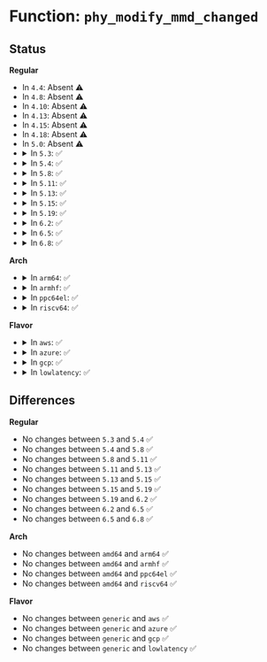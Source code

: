 # Function: <code>phy_modify_mmd_changed</code>

## Status
<b>Regular</b>
<ul>
<li>
In <code>4.4</code>: Absent ⚠️
</li>
<li>
In <code>4.8</code>: Absent ⚠️
</li>
<li>
In <code>4.10</code>: Absent ⚠️
</li>
<li>
In <code>4.13</code>: Absent ⚠️
</li>
<li>
In <code>4.15</code>: Absent ⚠️
</li>
<li>
In <code>4.18</code>: Absent ⚠️
</li>
<li>
In <code>5.0</code>: Absent ⚠️
</li>
<li>
<details>
<summary>In <code>5.3</code>: ✅</summary>

```c
int phy_modify_mmd_changed(struct phy_device *phydev, int devad, u32 regnum, u16 mask, u16 set);
```

**Collision:** Unique Global

**Inline:** No

**Transformation:** False

**Instances:**

```
In drivers/net/phy/phy-core.c (ffffffff817970a0)
Location: drivers/net/phy/phy-core.c:590
Inline: False
Direct callers:
  - drivers/net/phy/phy-c45.c:genphy_c45_an_config_aneg
  - drivers/net/phy/phy-c45.c:genphy_c45_an_config_aneg
  - drivers/net/phy/phy_device.c:genphy_config_eee_advert
```
**Symbols:**

```
ffffffff817970a0-ffffffff81797108: phy_modify_mmd_changed (STB_GLOBAL)
```
</details>
</li>
<li>
<details>
<summary>In <code>5.4</code>: ✅</summary>

```c
int phy_modify_mmd_changed(struct phy_device *phydev, int devad, u32 regnum, u16 mask, u16 set);
```

**Collision:** Unique Global

**Inline:** No

**Transformation:** False

**Instances:**

```
In drivers/net/phy/phy-core.c (ffffffff817bab50)
Location: drivers/net/phy/phy-core.c:629
Inline: False
Direct callers:
  - drivers/net/phy/phy-c45.c:genphy_c45_an_config_aneg
  - drivers/net/phy/phy-c45.c:genphy_c45_an_config_aneg
  - drivers/net/phy/phy_device.c:genphy_config_eee_advert
```
**Symbols:**

```
ffffffff817bab50-ffffffff817babb8: phy_modify_mmd_changed (STB_GLOBAL)
```
</details>
</li>
<li>
<details>
<summary>In <code>5.8</code>: ✅</summary>

```c
int phy_modify_mmd_changed(struct phy_device *phydev, int devad, u32 regnum, u16 mask, u16 set);
```

**Collision:** Unique Global

**Inline:** No

**Transformation:** False

**Instances:**

```
In drivers/net/phy/phy-core.c (ffffffff81882420)
Location: drivers/net/phy/phy-core.c:641
Inline: False
Direct callers:
  - drivers/net/phy/phy-c45.c:genphy_c45_an_config_aneg
  - drivers/net/phy/phy-c45.c:genphy_c45_an_config_aneg
  - drivers/net/phy/phy_device.c:__genphy_config_aneg
```
**Symbols:**

```
ffffffff81882420-ffffffff818824c9: phy_modify_mmd_changed (STB_GLOBAL)
```
</details>
</li>
<li>
<details>
<summary>In <code>5.11</code>: ✅</summary>

```c
int phy_modify_mmd_changed(struct phy_device *phydev, int devad, u32 regnum, u16 mask, u16 set);
```

**Collision:** Unique Global

**Inline:** No

**Transformation:** False

**Instances:**

```
In drivers/net/phy/phy-core.c (ffffffff81890b50)
Location: drivers/net/phy/phy-core.c:688
Inline: False
Direct callers:
  - drivers/net/phy/phy-c45.c:genphy_c45_an_config_aneg
  - drivers/net/phy/phy-c45.c:genphy_c45_an_config_aneg
  - drivers/net/phy/phy_device.c:__genphy_config_aneg
```
**Symbols:**

```
ffffffff81890b50-ffffffff81890bf9: phy_modify_mmd_changed (STB_GLOBAL)
```
</details>
</li>
<li>
<details>
<summary>In <code>5.13</code>: ✅</summary>

```c
int phy_modify_mmd_changed(struct phy_device *phydev, int devad, u32 regnum, u16 mask, u16 set);
```

**Collision:** Unique Global

**Inline:** No

**Transformation:** False

**Instances:**

```
In drivers/net/phy/phy-core.c (ffffffff81873440)
Location: drivers/net/phy/phy-core.c:688
Inline: False
Direct callers:
  - drivers/net/phy/phy-c45.c:genphy_c45_an_config_aneg
  - drivers/net/phy/phy-c45.c:genphy_c45_an_config_aneg
  - drivers/net/phy/phy_device.c:__genphy_config_aneg
```
**Symbols:**

```
ffffffff81873440-ffffffff818734e9: phy_modify_mmd_changed (STB_GLOBAL)
```
</details>
</li>
<li>
<details>
<summary>In <code>5.15</code>: ✅</summary>

```c
int phy_modify_mmd_changed(struct phy_device *phydev, int devad, u32 regnum, u16 mask, u16 set);
```

**Collision:** Unique Global

**Inline:** No

**Transformation:** False

**Instances:**

```
In drivers/net/phy/phy-core.c (ffffffff81903c10)
Location: drivers/net/phy/phy-core.c:689
Inline: False
Direct callers:
  - drivers/net/phy/phy-c45.c:genphy_c45_an_config_aneg
  - drivers/net/phy/phy-c45.c:genphy_c45_an_config_aneg
  - drivers/net/phy/phy_device.c:__genphy_config_aneg
```
**Symbols:**

```
ffffffff81903c10-ffffffff81903cb9: phy_modify_mmd_changed (STB_GLOBAL)
```
</details>
</li>
<li>
<details>
<summary>In <code>5.19</code>: ✅</summary>

```c
int phy_modify_mmd_changed(struct phy_device *phydev, int devad, u32 regnum, u16 mask, u16 set);
```

**Collision:** Unique Global

**Inline:** No

**Transformation:** False

**Instances:**

```
In drivers/net/phy/phy-core.c (ffffffff81a56650)
Location: drivers/net/phy/phy-core.c:684
Inline: False
Direct callers:
  - drivers/net/phy/phy-c45.c:genphy_c45_an_config_aneg
  - drivers/net/phy/phy-c45.c:genphy_c45_an_config_aneg
  - drivers/net/phy/phy-c45.c:genphy_c45_an_config_aneg
  - drivers/net/phy/phy-c45.c:genphy_c45_an_config_aneg
  - drivers/net/phy/phy_device.c:__genphy_config_aneg
```
**Symbols:**

```
ffffffff81a56650-ffffffff81a56704: phy_modify_mmd_changed (STB_GLOBAL)
```
</details>
</li>
<li>
<details>
<summary>In <code>6.2</code>: ✅</summary>

```c
int phy_modify_mmd_changed(struct phy_device *phydev, int devad, u32 regnum, u16 mask, u16 set);
```

**Collision:** Unique Global

**Inline:** No

**Transformation:** False

**Instances:**

```
In drivers/net/phy/phy-core.c (ffffffff81be0340)
Location: drivers/net/phy/phy-core.c:767
Inline: False
Direct callers:
  - drivers/net/phy/phy-c45.c:genphy_c45_an_config_aneg
  - drivers/net/phy/phy-c45.c:genphy_c45_an_config_aneg
  - drivers/net/phy/phy-c45.c:genphy_c45_an_config_aneg
  - drivers/net/phy/phy-c45.c:genphy_c45_an_config_aneg
  - drivers/net/phy/phy_device.c:__genphy_config_aneg
```
**Symbols:**

```
ffffffff81be0340-ffffffff81be03f4: phy_modify_mmd_changed (STB_GLOBAL)
```
</details>
</li>
<li>
<details>
<summary>In <code>6.5</code>: ✅</summary>

```c
int phy_modify_mmd_changed(struct phy_device *phydev, int devad, u32 regnum, u16 mask, u16 set);
```

**Collision:** Unique Global

**Inline:** No

**Transformation:** False

**Instances:**

```
In drivers/net/phy/phy-core.c (ffffffff81c37c50)
Location: drivers/net/phy/phy-core.c:770
Inline: False
Direct callers:
  - drivers/net/phy/phy-c45.c:genphy_c45_write_eee_adv
  - drivers/net/phy/phy-c45.c:genphy_c45_write_eee_adv
  - drivers/net/phy/phy-c45.c:genphy_c45_an_config_aneg
  - drivers/net/phy/phy-c45.c:genphy_c45_an_config_aneg
  - drivers/net/phy/phy-c45.c:genphy_c45_an_config_aneg
  - drivers/net/phy/phy-c45.c:genphy_c45_an_config_aneg
  - drivers/net/phy/phy_device.c:genphy_config_eee_advert
```
**Symbols:**

```
ffffffff81c37c50-ffffffff81c37d04: phy_modify_mmd_changed (STB_GLOBAL)
```
</details>
</li>
<li>
<details>
<summary>In <code>6.8</code>: ✅</summary>

```c
int phy_modify_mmd_changed(struct phy_device *phydev, int devad, u32 regnum, u16 mask, u16 set);
```

**Collision:** Unique Global

**Inline:** No

**Transformation:** False

**Instances:**

```
In drivers/net/phy/phy-core.c (ffffffff81cecfe0)
Location: drivers/net/phy/phy-core.c:908
Inline: False
Direct callers:
  - drivers/net/phy/phy-c45.c:genphy_c45_write_eee_adv
  - drivers/net/phy/phy-c45.c:genphy_c45_write_eee_adv
  - drivers/net/phy/phy-c45.c:genphy_c45_an_config_aneg
  - drivers/net/phy/phy-c45.c:genphy_c45_an_config_aneg
  - drivers/net/phy/phy-c45.c:genphy_c45_an_config_aneg
  - drivers/net/phy/phy-c45.c:genphy_c45_an_config_aneg
  - drivers/net/phy/phy_device.c:genphy_config_eee_advert
```
**Symbols:**

```
ffffffff81cecfe0-ffffffff81ced094: phy_modify_mmd_changed (STB_GLOBAL)
```
</details>
</li>
</ul>
<b>Arch</b>
<ul>
<li>
<details>
<summary>In <code>arm64</code>: ✅</summary>

```c
int phy_modify_mmd_changed(struct phy_device *phydev, int devad, u32 regnum, u16 mask, u16 set);
```

**Collision:** Unique Global

**Inline:** No

**Transformation:** False

**Instances:**

```
In drivers/net/phy/phy-core.c (ffff8000109d3450)
Location: drivers/net/phy/phy-core.c:629
Inline: False
Direct callers:
  - drivers/net/phy/phy-c45.c:genphy_c45_an_config_aneg
  - drivers/net/phy/phy-c45.c:genphy_c45_an_config_aneg
  - drivers/net/phy/phy_device.c:genphy_config_eee_advert
```
**Symbols:**

```
ffff8000109d3450-ffff8000109d34cc: phy_modify_mmd_changed (STB_GLOBAL)
```
</details>
</li>
<li>
<details>
<summary>In <code>armhf</code>: ✅</summary>

```c
int phy_modify_mmd_changed(struct phy_device *phydev, int devad, u32 regnum, u16 mask, u16 set);
```

**Collision:** Unique Global

**Inline:** No

**Transformation:** False

**Instances:**

```
In drivers/net/phy/phy-core.c (c0abb320)
Location: drivers/net/phy/phy-core.c:629
Inline: False
Direct callers:
  - drivers/net/phy/phy-c45.c:genphy_c45_an_config_aneg
  - drivers/net/phy/phy-c45.c:genphy_c45_an_config_aneg
  - drivers/net/phy/phy_device.c:genphy_config_eee_advert
```
**Symbols:**

```
c0abb320-c0abb38c: phy_modify_mmd_changed (STB_GLOBAL)
```
</details>
</li>
<li>
<details>
<summary>In <code>ppc64el</code>: ✅</summary>

```c
int phy_modify_mmd_changed(struct phy_device *phydev, int devad, u32 regnum, u16 mask, u16 set);
```

**Collision:** Unique Global

**Inline:** No

**Transformation:** False

**Instances:**

```
In drivers/net/phy/phy-core.c (c000000000a93890)
Location: drivers/net/phy/phy-core.c:629
Inline: False
Direct callers:
  - drivers/net/phy/phy-c45.c:genphy_c45_an_config_aneg
  - drivers/net/phy/phy-c45.c:genphy_c45_an_config_aneg
  - drivers/net/phy/phy-c45.c:genphy_c45_an_config_aneg
  - drivers/net/phy/phy_device.c:genphy_config_eee_advert
```
**Symbols:**

```
c000000000a93890-c000000000a93918: phy_modify_mmd_changed (STB_GLOBAL)
```
</details>
</li>
<li>
<details>
<summary>In <code>riscv64</code>: ✅</summary>

```c
int phy_modify_mmd_changed(struct phy_device *phydev, int devad, u32 regnum, u16 mask, u16 set);
```

**Collision:** Unique Global

**Inline:** No

**Transformation:** False

**Instances:**

```
In drivers/net/phy/phy-core.c (ffffffe00061fbce)
Location: drivers/net/phy/phy-core.c:629
Inline: False
Direct callers:
  - drivers/net/phy/phy-c45.c:genphy_c45_an_config_aneg
  - drivers/net/phy/phy-c45.c:genphy_c45_an_config_aneg
  - drivers/net/phy/phy_device.c:genphy_config_eee_advert
```
**Symbols:**

```
ffffffe00061fbce-ffffffe00061fc3c: phy_modify_mmd_changed (STB_GLOBAL)
```
</details>
</li>
</ul>
<b>Flavor</b>
<ul>
<li>
<details>
<summary>In <code>aws</code>: ✅</summary>

```c
int phy_modify_mmd_changed(struct phy_device *phydev, int devad, u32 regnum, u16 mask, u16 set);
```

**Collision:** Unique Global

**Inline:** No

**Transformation:** False

**Instances:**

```
In drivers/net/phy/phy-core.c (ffffffff8177f620)
Location: drivers/net/phy/phy-core.c:629
Inline: False
Direct callers:
  - drivers/net/phy/phy-c45.c:genphy_c45_an_config_aneg
  - drivers/net/phy/phy-c45.c:genphy_c45_an_config_aneg
  - drivers/net/phy/phy_device.c:genphy_config_eee_advert
```
**Symbols:**

```
ffffffff8177f620-ffffffff8177f688: phy_modify_mmd_changed (STB_GLOBAL)
```
</details>
</li>
<li>
<details>
<summary>In <code>azure</code>: ✅</summary>

```c
int phy_modify_mmd_changed(struct phy_device *phydev, int devad, u32 regnum, u16 mask, u16 set);
```

**Collision:** Unique Global

**Inline:** No

**Transformation:** False

**Instances:**

```
In drivers/net/phy/phy-core.c (ffffffff8175f3c0)
Location: drivers/net/phy/phy-core.c:629
Inline: False
Direct callers:
  - drivers/net/phy/phy-c45.c:genphy_c45_an_config_aneg
  - drivers/net/phy/phy-c45.c:genphy_c45_an_config_aneg
  - drivers/net/phy/phy_device.c:genphy_config_eee_advert
```
**Symbols:**

```
ffffffff8175f3c0-ffffffff8175f428: phy_modify_mmd_changed (STB_GLOBAL)
```
</details>
</li>
<li>
<details>
<summary>In <code>gcp</code>: ✅</summary>

```c
int phy_modify_mmd_changed(struct phy_device *phydev, int devad, u32 regnum, u16 mask, u16 set);
```

**Collision:** Unique Global

**Inline:** No

**Transformation:** False

**Instances:**

```
In drivers/net/phy/phy-core.c (ffffffff817af9d0)
Location: drivers/net/phy/phy-core.c:629
Inline: False
Direct callers:
  - drivers/net/phy/phy-c45.c:genphy_c45_an_config_aneg
  - drivers/net/phy/phy-c45.c:genphy_c45_an_config_aneg
  - drivers/net/phy/phy_device.c:genphy_config_eee_advert
```
**Symbols:**

```
ffffffff817af9d0-ffffffff817afa38: phy_modify_mmd_changed (STB_GLOBAL)
```
</details>
</li>
<li>
<details>
<summary>In <code>lowlatency</code>: ✅</summary>

```c
int phy_modify_mmd_changed(struct phy_device *phydev, int devad, u32 regnum, u16 mask, u16 set);
```

**Collision:** Unique Global

**Inline:** No

**Transformation:** False

**Instances:**

```
In drivers/net/phy/phy-core.c (ffffffff817c9960)
Location: drivers/net/phy/phy-core.c:629
Inline: False
Direct callers:
  - drivers/net/phy/phy-c45.c:genphy_c45_an_config_aneg
  - drivers/net/phy/phy-c45.c:genphy_c45_an_config_aneg
  - drivers/net/phy/phy_device.c:genphy_config_eee_advert
```
**Symbols:**

```
ffffffff817c9960-ffffffff817c99c8: phy_modify_mmd_changed (STB_GLOBAL)
```
</details>
</li>
</ul>

## Differences
<b>Regular</b>
<ul>
<li>
No changes between <code>5.3</code> and <code>5.4</code> ✅
</li>
<li>
No changes between <code>5.4</code> and <code>5.8</code> ✅
</li>
<li>
No changes between <code>5.8</code> and <code>5.11</code> ✅
</li>
<li>
No changes between <code>5.11</code> and <code>5.13</code> ✅
</li>
<li>
No changes between <code>5.13</code> and <code>5.15</code> ✅
</li>
<li>
No changes between <code>5.15</code> and <code>5.19</code> ✅
</li>
<li>
No changes between <code>5.19</code> and <code>6.2</code> ✅
</li>
<li>
No changes between <code>6.2</code> and <code>6.5</code> ✅
</li>
<li>
No changes between <code>6.5</code> and <code>6.8</code> ✅
</li>
</ul>
<b>Arch</b>
<ul>
<li>
No changes between <code>amd64</code> and <code>arm64</code> ✅
</li>
<li>
No changes between <code>amd64</code> and <code>armhf</code> ✅
</li>
<li>
No changes between <code>amd64</code> and <code>ppc64el</code> ✅
</li>
<li>
No changes between <code>amd64</code> and <code>riscv64</code> ✅
</li>
</ul>
<b>Flavor</b>
<ul>
<li>
No changes between <code>generic</code> and <code>aws</code> ✅
</li>
<li>
No changes between <code>generic</code> and <code>azure</code> ✅
</li>
<li>
No changes between <code>generic</code> and <code>gcp</code> ✅
</li>
<li>
No changes between <code>generic</code> and <code>lowlatency</code> ✅
</li>
</ul>
